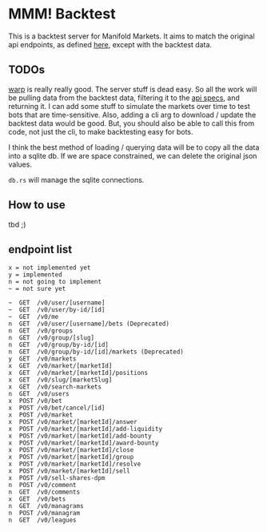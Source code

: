 # MMM! Backtest

This is a backtest server for Manifold Markets. It aims to match the original api endpoints, as defined [here](https://docs.manifold.markets/api), except with the backtest data.

## TODOs

[warp](https://docs.rs/warp/latest/warp/) is really really good. The server stuff is dead easy. So all the work will be pulling data from the backtest data, filtering it to the [api specs](https://docs.manifold.markets/api), and returning it. I can add some stuff to simulate the markets over time to test bots that are time-sensitive. Also, adding a cli arg to download / update the backtest data would be good. But, you should also be able to call this from code, not just the cli, to make backtesting easy for bots.

I think the best method of loading / querying data will be to copy all the data into a sqlite db. If we are space constrained, we can delete the original json values.

`db.rs` will manage the sqlite connections.

## How to use

tbd ;)

## endpoint list

```
x = not implemented yet
y = implemented
n = not going to implement
~ = not sure yet

~  GET  /v0/user/[username]
~  GET  /v0/user/by-id/[id]
~  GET  /v0/me
n  GET  /v0/user/[username]/bets (Deprecated)
n  GET  /v0/groups
n  GET  /v0/group/[slug]
n  GET  /v0/group/by-id/[id]
n  GET  /v0/group/by-id/[id]/markets (Deprecated)
y  GET  /v0/markets
x  GET  /v0/market/[marketId]
x  GET  /v0/market/[marketId]/positions
x  GET  /v0/slug/[marketSlug]
x  GET  /v0/search-markets
n  GET  /v0/users
x  POST /v0/bet
x  POST /v0/bet/cancel/[id]
x  POST /v0/market
x  POST /v0/market/[marketId]/answer
x  POST /v0/market/[marketId]/add-liquidity
x  POST /v0/market/[marketId]/add-bounty
x  POST /v0/market/[marketId]/award-bounty
x  POST /v0/market/[marketId]/close
x  POST /v0/market/[marketId]/group
x  POST /v0/market/[marketId]/resolve
x  POST /v0/market/[marketId]/sell
x  POST /v0/sell-shares-dpm
n  POST /v0/comment
n  GET  /v0/comments
x  GET  /v0/bets
n  GET  /v0/managrams
n  POST /v0/managram
n  GET  /v0/leagues
```
